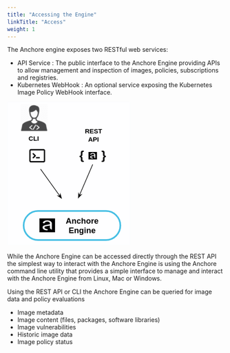 ```yaml
---
title: "Accessing the Engine"
linkTitle: "Access"
weight: 1
---
```


The Anchore engine exposes two RESTful web services:

- API Service : The public interface to the Anchore Engine providing APIs to allow management and inspection of images, policies, subscriptions and registries.
- Kubernetes WebHook : An optional service exposing the Kubernetes Image Policy WebHook interface.

![alt text](AnchoreEngineAccess.png)

While the Anchore Engine can be accessed directly through the REST API the simplest way to interact with the Anchore Engine is using the Anchore command line utility that provides a simple interface to manage and interact with the Anchore Engine from Linux, Mac or Windows.

Using the REST API or CLI the Anchore Engine can be queried for image data and policy evaluations

- Image metadata
- Image content (files, packages, software libraries)
- Image vulnerabilities 
- Historic image data
- Image policy status